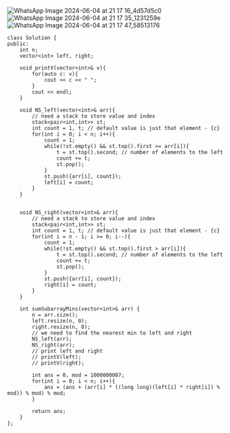 ​![WhatsApp Image 2024-06-04 at 21 17 16_4d57d5c0](https://github.com/RohithBoppey/leetcode-sol/assets/73538974/ef07be74-9084-41d1-b749-11b963a80d5e)
![WhatsApp Image 2024-06-04 at 21 17 35_1231259e](https://github.com/RohithBoppey/leetcode-sol/assets/73538974/0d69d66b-75ce-43df-958d-c5e4f845d064)
![WhatsApp Image 2024-06-04 at 21 17 47_58513176](https://github.com/RohithBoppey/leetcode-sol/assets/73538974/f9af8bca-c920-4159-9420-ed13ac27f710)
    
```
class Solution {
public:
    int n;
    vector<int> left, right;
    
    void printV(vector<int>& v){
        for(auto c: v){
            cout << c << " ";
        }
        cout << endl;
    }
    
    void NS_left(vector<int>& arr){
        // need a stack to store value and index
        stack<pair<int,int>> st;
        int count = 1, t; // default value is just that element - {c}
        for(int i = 0; i < n; i++){
            count = 1;
            while(!st.empty() && st.top().first >= arr[i]){
                t = st.top().second; // number of elements to the left
                count += t;
                st.pop();
            }
            st.push({arr[i], count});
            left[i] = count;
        }
    }
    
    
    void NS_right(vector<int>& arr){
        // need a stack to store value and index
        stack<pair<int,int>> st;
        int count = 1, t; // default value is just that element - {c}
        for(int i = n - 1; i >= 0; i--){
            count = 1;
            while(!st.empty() && st.top().first > arr[i]){
                t = st.top().second; // number of elements to the left
                count += t;
                st.pop();
            }
            st.push({arr[i], count});
            right[i] = count;
        }
    }
    
    int sumSubarrayMins(vector<int>& arr) {
        n = arr.size();
        left.resize(n, 0);
        right.resize(n, 0);
        // we need to find the nearest min to left and right
        NS_left(arr);
        NS_right(arr);
        // print left and right
        // printV(left);
        // printV(right);
        
        int ans = 0, mod = 1000000007;
        for(int i = 0; i < n; i++){
            ans = (ans + (arr[i] * ((long long)(left[i] * right[i]) % mod)) % mod) % mod;
        }
        
        return ans;
    }
};
```
